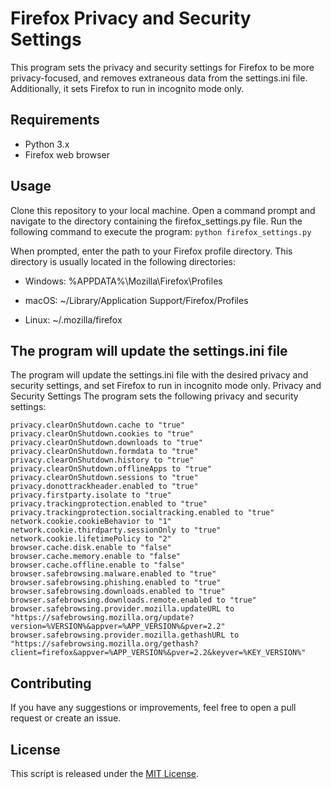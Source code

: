 # Firefox Privacy and Security Settings
This program sets the privacy and security settings for Firefox to be more privacy-focused, and removes extraneous data from the settings.ini file. Additionally, it sets Firefox to run in incognito mode only.

## Requirements
* Python 3.x
* Firefox web browser
## Usage
Clone this repository to your local machine.
Open a command prompt and navigate to the directory containing the firefox_settings.py file.
Run the following command to execute the program:
```python firefox_settings.py```

When prompted, enter the path to your Firefox profile directory. This directory is usually located in the following directories:

* Windows: %APPDATA%\Mozilla\Firefox\Profiles

* macOS: ~/Library/Application Support/Firefox/Profiles

* Linux: ~/.mozilla/firefox

## The program will update the settings.ini file
The program will update the settings.ini file with the desired privacy and security settings, and set Firefox to run in incognito mode only.
Privacy and Security Settings
The program sets the following privacy and security settings:
```
privacy.clearOnShutdown.cache to "true"
privacy.clearOnShutdown.cookies to "true"
privacy.clearOnShutdown.downloads to "true"
privacy.clearOnShutdown.formdata to "true"
privacy.clearOnShutdown.history to "true"
privacy.clearOnShutdown.offlineApps to "true"
privacy.clearOnShutdown.sessions to "true"
privacy.donottrackheader.enabled to "true"
privacy.firstparty.isolate to "true"
privacy.trackingprotection.enabled to "true"
privacy.trackingprotection.socialtracking.enabled to "true"
network.cookie.cookieBehavior to "1"
network.cookie.thirdparty.sessionOnly to "true"
network.cookie.lifetimePolicy to "2"
browser.cache.disk.enable to "false"
browser.cache.memory.enable to "false"
browser.cache.offline.enable to "false"
browser.safebrowsing.malware.enabled to "true"
browser.safebrowsing.phishing.enabled to "true"
browser.safebrowsing.downloads.enabled to "true"
browser.safebrowsing.downloads.remote.enabled to "true"
browser.safebrowsing.provider.mozilla.updateURL to "https://safebrowsing.mozilla.org/update?version=%VERSION%&appver=%APP_VERSION%&pver=2.2"
browser.safebrowsing.provider.mozilla.gethashURL to "https://safebrowsing.mozilla.org/gethash?client=firefox&appver=%APP_VERSION%&pver=2.2&keyver=%KEY_VERSION%"
```
## Contributing
If you have any suggestions or improvements, feel free to open a pull request or create an issue.

## License

This script is released under the [MIT License](LICENSE).

